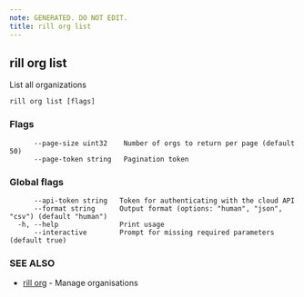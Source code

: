 ```yaml
---
note: GENERATED. DO NOT EDIT.
title: rill org list
---
```

## rill org list

List all organizations

```
rill org list [flags]
```

### Flags

```
      --page-size uint32    Number of orgs to return per page (default 50)
      --page-token string   Pagination token
```

### Global flags

```
      --api-token string   Token for authenticating with the cloud API
      --format string      Output format (options: "human", "json", "csv") (default "human")
  -h, --help               Print usage
      --interactive        Prompt for missing required parameters (default true)
```

### SEE ALSO

* [rill org](org.md)	 - Manage organisations

